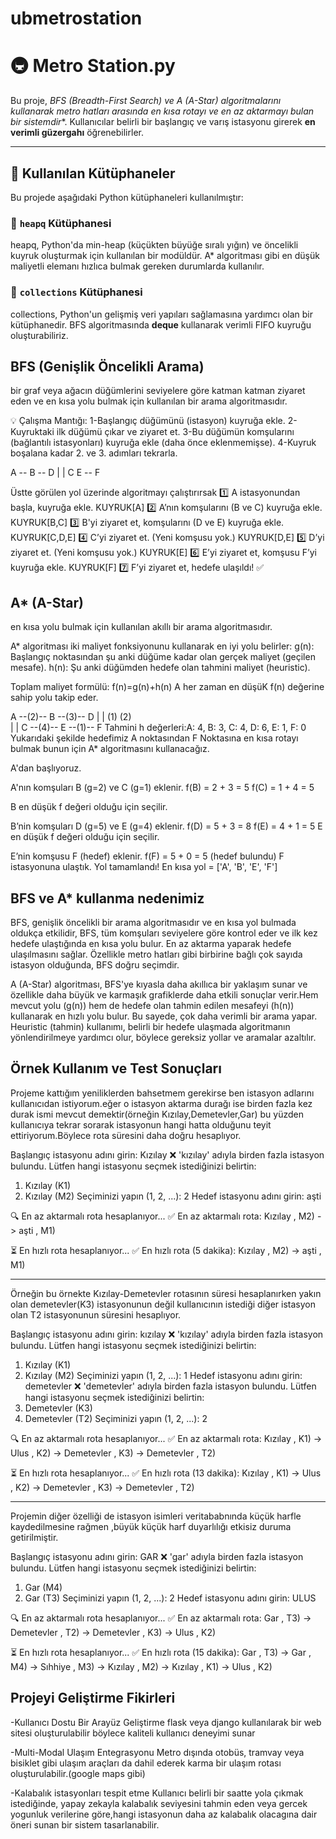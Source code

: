 # ubmetrostation

# 🚇 Metro Station.py

Bu proje, **BFS (Breadth-First Search) ve A* (A-Star) algoritmalarını kullanarak metro hatları arasında en kısa rotayı ve en az aktarmayı bulan bir sistemdir**. Kullanıcılar belirli bir başlangıç ve varış istasyonu girerek **en verimli güzergahı** öğrenebilirler.

---

## 🚀 Kullanılan Kütüphaneler

Bu projede aşağıdaki Python kütüphaneleri kullanılmıştır:

### 🔹 `heapq` Kütüphanesi
heapq, Python'da min-heap (küçükten büyüğe sıralı yığın) ve öncelikli kuyruk oluşturmak için kullanılan bir modüldür. A* algoritması gibi en düşük maliyetli elemanı hızlıca bulmak gereken durumlarda kullanılır.
### 🔹 `collections` Kütüphanesi
collections, Python'un gelişmiş veri yapıları sağlamasına yardımcı olan bir kütüphanedir. BFS algoritmasında **deque** kullanarak verimli FIFO kuyruğu oluşturabiliriz.

## BFS (Genişlik Öncelikli Arama)
bir graf veya ağacın düğümlerini seviyelere göre katman katman ziyaret eden ve en kısa yolu bulmak için kullanılan bir arama algoritmasıdır.

💡 Çalışma Mantığı:
1-Başlangıç düğümünü (istasyon) kuyruğa ekle.
2-Kuyruktaki ilk düğümü çıkar ve ziyaret et.
3-Bu düğümün komşularını (bağlantılı istasyonları) kuyruğa ekle (daha önce eklenmemişse).
4-Kuyruk boşalana kadar 2. ve 3. adımları tekrarla.

   A -- B -- D
   |    |
   C    E -- F

Üstte görülen yol üzerinde algoritmayı çalıştırırsak 
1️⃣ A istasyonundan başla, kuyruğa ekle.                       KUYRUK[A]
2️⃣ A’nın komşularını (B ve C) kuyruğa ekle.                   KUYRUK[B,C]
3️⃣ B'yi ziyaret et, komşularını (D ve E) kuyruğa ekle.        KUYRUK[C,D,E]
4️⃣ C’yi ziyaret et. (Yeni komşusu yok.)                       KUYRUK[D,E]
5️⃣ D’yi ziyaret et. (Yeni komşusu yok.)                       KUYRUK[E]
6️⃣ E’yi ziyaret et, komşusu F’yi kuyruğa ekle.                KUYRUK[F]
7️⃣ F’yi ziyaret et, hedefe ulaşıldı! ✅                        

## A* (A-Star) ##
en kısa yolu bulmak için kullanılan akıllı bir arama algoritmasıdır.

A* algoritması iki maliyet fonksiyonunu kullanarak en iyi yolu belirler:
g(n): Başlangıç noktasından şu anki düğüme kadar olan gerçek maliyet (geçilen mesafe).
h(n): Şu anki düğümden hedefe olan tahmini maliyet (heuristic).

Toplam maliyet formülü:  f(n)=g(n)+h(n)
A her zaman en düşüK f(n) değerine sahip yolu takip eder.

   A --(2)-- B --(3)-- D
   |         |
  (1)       (2)                         
   |         |
   C --(4)-- E --(1)-- F
Tahmini h değerleri:A: 4, B: 3, C: 4, D: 6, E: 1, F: 0
Yukarıdaki şekilde hedefimiz A noktasından F Noktasına en kısa rotayı bulmak bunun için A* algoritmasını kullanacağız.

A'dan başlıyoruz.

A'nın komşuları B (g=2) ve C (g=1) eklenir.
f(B) = 2 + 3 = 5
f(C) = 1 + 4 = 5

B en düşük f değeri olduğu için seçilir.

B’nin komşuları D (g=5) ve E (g=4) eklenir.
f(D) = 5 + 3 = 8
f(E) = 4 + 1 = 5
E en düşük f değeri olduğu için seçilir.

E’nin komşusu F (hedef) eklenir.
f(F) = 5 + 0 = 5 (hedef bulundu)
F istasyonuna ulaştık. Yol tamamlandı! 
En kısa yol = ['A', 'B', 'E', 'F'] 


## BFS ve A* kullanma nedenimiz ##


BFS, genişlik öncelikli bir arama algoritmasıdır ve en kısa yol bulmada oldukça etkilidir,
BFS, tüm komşuları seviyelere göre kontrol eder ve ilk kez hedefe ulaştığında en kısa yolu bulur.
En az aktarma yaparak hedefe ulaşılmasını sağlar. Özellikle metro hatları gibi birbirine bağlı çok sayıda istasyon olduğunda, BFS doğru seçimdir.

A (A-Star) algoritması, BFS'ye kıyasla daha akıllıca bir yaklaşım sunar ve özellikle daha büyük ve karmaşık grafiklerde daha etkili sonuçlar verir.Hem mevcut yolu (g(n)) hem de hedefe olan tahmin edilen mesafeyi (h(n)) kullanarak en hızlı yolu bulur. Bu sayede, çok daha verimli bir arama yapar.
Heuristic (tahmin) kullanımı, belirli bir hedefe ulaşmada algoritmanın yönlendirilmeye yardımcı olur, böylece gereksiz yollar ve aramalar azaltılır.


## Örnek Kullanım ve Test Sonuçları 
Projeme kattığım yeniliklerden bahsetmem gerekirse ben istasyon adlarını kullanıcıdan istiyorum.eğer o istasyon aktarma durağı ise birden fazla kez durak ismi mevcut demektir(örneğin Kızılay,Demetevler,Gar) bu yüzden kullanıcıya tekrar sorarak istasyonun hangi hatta olduğunu teyit ettiriyorum.Böylece rota süresini daha doğru hesaplıyor.

Başlangıç istasyonu adını girin: Kızılay
❌ 'kızılay' adıyla birden fazla istasyon bulundu. Lütfen hangi istasyonu seçmek istediğinizi belirtin:
  1. Kızılay (K1)
  2. Kızılay (M2)
Seçiminizi yapın (1, 2, ...): 2
Hedef istasyonu adını girin: aşti

🔍 En az aktarmalı rota hesaplanıyor...
✅ En az aktarmalı rota: Kızılay , M2) -> aşti , M1)

⏳ En hızlı rota hesaplanıyor...
✅ En hızlı rota (5 dakika): Kızılay , M2) -> aşti , M1)
**************************************************************************************************************************

Örneğin bu örnekte Kızılay-Demetevler rotasının süresi hesaplanırken yakın olan demetevler(K3) istasyonunun değil kullanıcının istediği diğer istasyon olan T2 istasyonunun süresini hesaplıyor.

Başlangıç istasyonu adını girin: kızılay
❌ 'kızılay' adıyla birden fazla istasyon bulundu. Lütfen hangi istasyonu seçmek istediğinizi belirtin:
  1. Kızılay (K1)
  2. Kızılay (M2)
Seçiminizi yapın (1, 2, ...): 1
Hedef istasyonu adını girin: demetevler
❌ 'demetevler' adıyla birden fazla istasyon bulundu. Lütfen hangi istasyonu seçmek istediğinizi belirtin:
  1. Demetevler (K3)
  2. Demetevler (T2)
Seçiminizi yapın (1, 2, ...): 2

🔍 En az aktarmalı rota hesaplanıyor...
✅ En az aktarmalı rota: Kızılay , K1) -> Ulus , K2) -> Demetevler , K3) -> Demetevler , T2)

⏳ En hızlı rota hesaplanıyor...
✅ En hızlı rota (13 dakika): Kızılay , K1) -> Ulus , K2) -> Demetevler , K3) -> Demetevler , T2)
**********************************************************************************************

Projemin diğer özelliği de istasyon isimleri veritababnında küçük harfle kaydedilmesine rağmen ,büyük küçük harf duyarlılığı etkisiz duruma getirilmiştir.

Başlangıç istasyonu adını girin: GAR
❌ 'gar' adıyla birden fazla istasyon bulundu. Lütfen hangi istasyonu seçmek istediğinizi belirtin:
  1. Gar (M4)
  2. Gar (T3)
Seçiminizi yapın (1, 2, ...): 2
Hedef istasyonu adını girin: ULUS

🔍 En az aktarmalı rota hesaplanıyor...
✅ En az aktarmalı rota: Gar , T3) -> Demetevler , T2) -> Demetevler , K3) -> Ulus , K2)

⏳ En hızlı rota hesaplanıyor...
✅ En hızlı rota (15 dakika): Gar , T3) -> Gar , M4) -> Sıhhiye , M3) -> Kızılay , M2) -> Kızılay , K1) -> Ulus , K2)

## Projeyi Geliştirme Fikirleri

-Kullanıcı Dostu Bir Arayüz Geliştirme
 flask veya django kullanılarak bir web sitesi oluşturulabilir böylece kaliteli kullanıcı deneyimi sunar

-Multi-Modal Ulaşım Entegrasyonu
 Metro dışında otobüs, tramvay veya bisiklet gibi ulaşım araçları da dahil ederek karma bir ulaşım rotası oluşturulabilir.(google maps 
 gibi)

 -Kalabalık istasyonları tespit etme 
 Kullanıcı belirli bir saatte yola çıkmak istediğinde, yapay zekayla kalabalık seviyesini tahmin eden veya gercek yogunluk verilerine 
 göre,hangi istasyonun daha az kalabalık olacagına dair öneri sunan bir sistem tasarlanabilir.



